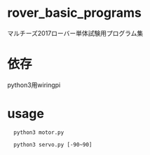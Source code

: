 # rover_basic_programs
マルチーズ2017ローバー単体試験用プログラム集

# 依存
python3用wiringpi

# usage
```
  python3 motor.py
```  
```
  python3 servo.py [-90~90]
```
